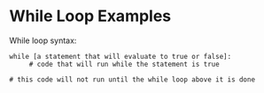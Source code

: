 # While Loop Examples

While loop syntax:
```
while [a statement that will evaluate to true or false]:
     # code that will run while the statement is true
     
# this code will not run until the while loop above it is done
```
